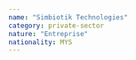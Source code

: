 ```yaml
---
name: "Simbiotik Technologies"
category: private-sector
nature: "Entreprise"
nationality: MYS
---
```

